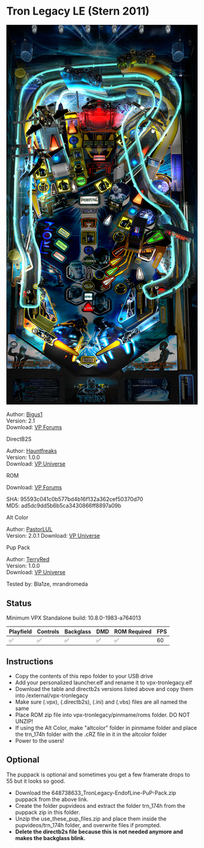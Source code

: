 # Tron Legacy LE (Stern 2011)

![Table Preview](../../images/vpx-tronlegacy.png)

Author: [Bigus1](https://www.vpforums.org/index.php?showuser=107629)  
Version: 2.1  
Download: [VP Forums](https://www.vpforums.org/index.php?app=downloads&showfile=15427)

DirectB2S

Author: [Hauntfreaks](https://vpuniverse.com/profile/5216-hauntfreaks/)  
Version: 1.0.0  
Download: [VP Universe](https://vpuniverse.com/files/file/14202-tron-legacy-le-stern-2011-b2s-2-with-full-dmd/)

ROM

Download: [VP Forums](https://vpuniverse.com/files/file/3415-tron-legacy-limited-edition-v174/)

SHA: 95593c041c0b577bd4b16f132a362cef50370d70  
MD5: ad5dc9dd5b6b5ca3430866ff8897a09b

Alt Color

Author: [PastorLUL](https://vpuniverse.com/profile/42770-pastorlul/)  
Version: 2.0.1 
Download: [VP Universe](https://vpuniverse.com/files/file/18393-tron-legacy-stern-2011-64-colors/)

Pup Pack

Author: [TerryRed](https://vpuniverse.com/profile/10155-terryred/)  
Version: 1.0.0  
Download: [VP Universe](https://vpuniverse.com/files/file/6814-tron-legacy-stern-end-of-line-pup-pack/)

Tested by: Bla1ze, mrandromeda

## Status 

Minimum VPX Standalone build: 10.8.0-1983-a764013

| Playfield | Controls | Backglass | DMD | ROM Required | FPS | 
|-----------|----------|-----------|-----|--------------|-----|
| :white_check_mark: | :white_check_mark: | :white_check_mark: | :white_check_mark: | :white_check_mark: | 60 |

## Instructions

- Copy the contents of this repo folder to your USB drive
- Add your personalized launcher.elf and rename it to vpx-tronlegacy.elf
- Download the table and directb2s versions listed above and copy them into /external/vpx-tronlegacy
- Make sure (.vpx), (.directb2s), (.ini) and (.vbs) files are all named the same
- Place ROM zip file into vpx-tronlegacy/pinmame/roms folder. DO NOT UNZIP!
- If using the Alt Color, make "altcolor" folder in pinmame folder and place the trn_174h folder with the .cRZ file in it in the altcolor folder
- Power to the users!

## Optional

The puppack is optional and sometimes you get a few framerate drops to 55 but it looks so good.

- Download the 648738633_TronLegacy-EndofLine-PuP-Pack.zip puppack from the above link.
- Create the folder pupvideos and extract the folder trn_174h from the puppack zip in this folder.
- Unzip the use_these_pup_files.zip and place them inside the pupvideos/trn_174h folder, and overwrite files if prompted.
- __Delete the directb2s file because this is not needed anymore and makes the backglass blink.__

